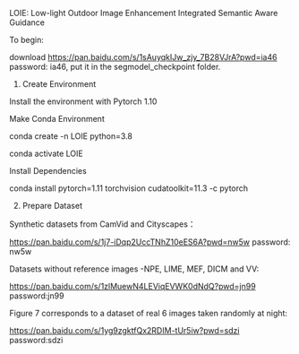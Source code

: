 LOIE: Low-light Outdoor Image Enhancement Integrated Semantic Aware Guidance

To begin:

download  https://pan.baidu.com/s/1sAuyqkIJw_zjy_7B28VJrA?pwd=ia46 password: ia46, put it in the segmodel_checkpoint folder.

1. Create Environment
   
Install the environment with Pytorch 1.10

Make Conda Environment

conda create -n LOIE python=3.8

conda activate LOIE

Install Dependencies

conda install pytorch=1.11 torchvision cudatoolkit=11.3 -c pytorch

2. Prepare Dataset
   
 Synthetic datasets from CamVid and Cityscapes：
 
  https://pan.baidu.com/s/1j7-iDqp2UccTNhZ10eES6A?pwd=nw5w password: nw5w
  
Datasets without reference images -NPE, LIME, MEF, DICM and VV:

  https://pan.baidu.com/s/1zlMuewN4LEViqEVWK0dNdQ?pwd=jn99 password:jn99
  
Figure 7 corresponds to a dataset of real 6 images taken randomly at night:

 https://pan.baidu.com/s/1yg9zgktfQx2RDIM-tUr5iw?pwd=sdzi password:sdzi
